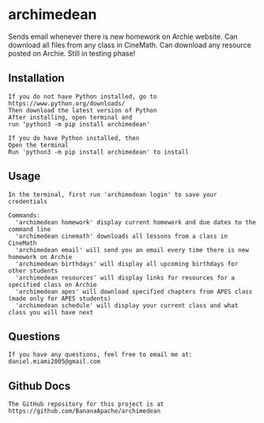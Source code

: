 # archimedean

Sends email whenever there is new homework on Archie website. Can download all files from any class in CineMath. Can download any resource posted on Archie. 
Still in testing phase!

## Installation

    If you do not have Python installed, go to https://www.python.org/downloads/ 
    Then download the latest version of Python
    After installing, open terminal and 
    run 'python3 -m pip install archimedean'

    If you do have Python installed, then
    Open the terminal
    Run 'python3 -m pip install archimedean' to install

## Usage

    In the terminal, first run 'archimedean login' to save your credentials

    Commands:
      'archimedean homework' display current homework and due dates to the command line
      'archimedean cinemath' downloads all lessons from a class in CineMath
      'archimedean email' will send you an email every time there is new homework on Archie
      'archimedean birthdays' will display all upcoming birthdays for other students
      'archimedean resources' will display links for resources for a specified class on Archie
      'archimedean apes' will download specified chapters from APES class (made only for APES students)
      'archimedean schedule' will display your current class and what class you will have next

## Questions

    If you have any questions, feel free to email me at: 
    daniel.miami2005@gmail.com

## Github Docs

    The GitHub repository for this project is at https://github.com/BananaApache/archimedean
